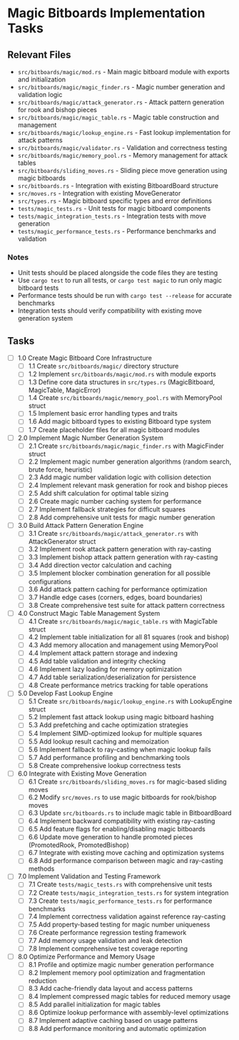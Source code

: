 # Magic Bitboards Implementation Tasks

## Relevant Files

- `src/bitboards/magic/mod.rs` - Main magic bitboard module with exports and initialization
- `src/bitboards/magic/magic_finder.rs` - Magic number generation and validation logic
- `src/bitboards/magic/attack_generator.rs` - Attack pattern generation for rook and bishop pieces
- `src/bitboards/magic/magic_table.rs` - Magic table construction and management
- `src/bitboards/magic/lookup_engine.rs` - Fast lookup implementation for attack patterns
- `src/bitboards/magic/validator.rs` - Validation and correctness testing
- `src/bitboards/magic/memory_pool.rs` - Memory management for attack tables
- `src/bitboards/sliding_moves.rs` - Sliding piece move generation using magic bitboards
- `src/bitboards.rs` - Integration with existing BitboardBoard structure
- `src/moves.rs` - Integration with existing MoveGenerator
- `src/types.rs` - Magic bitboard specific types and error definitions
- `tests/magic_tests.rs` - Unit tests for magic bitboard components
- `tests/magic_integration_tests.rs` - Integration tests with move generation
- `tests/magic_performance_tests.rs` - Performance benchmarks and validation

### Notes

- Unit tests should be placed alongside the code files they are testing
- Use `cargo test` to run all tests, or `cargo test magic` to run only magic bitboard tests
- Performance tests should be run with `cargo test --release` for accurate benchmarks
- Integration tests should verify compatibility with existing move generation system

## Tasks

- [ ] 1.0 Create Magic Bitboard Core Infrastructure
  - [ ] 1.1 Create `src/bitboards/magic/` directory structure
  - [ ] 1.2 Implement `src/bitboards/magic/mod.rs` with module exports
  - [ ] 1.3 Define core data structures in `src/types.rs` (MagicBitboard, MagicTable, MagicError)
  - [ ] 1.4 Create `src/bitboards/magic/memory_pool.rs` with MemoryPool struct
  - [ ] 1.5 Implement basic error handling types and traits
  - [ ] 1.6 Add magic bitboard types to existing Bitboard type system
  - [ ] 1.7 Create placeholder files for all magic bitboard modules

- [ ] 2.0 Implement Magic Number Generation System
  - [ ] 2.1 Create `src/bitboards/magic/magic_finder.rs` with MagicFinder struct
  - [ ] 2.2 Implement magic number generation algorithms (random search, brute force, heuristic)
  - [ ] 2.3 Add magic number validation logic with collision detection
  - [ ] 2.4 Implement relevant mask generation for rook and bishop pieces
  - [ ] 2.5 Add shift calculation for optimal table sizing
  - [ ] 2.6 Create magic number caching system for performance
  - [ ] 2.7 Implement fallback strategies for difficult squares
  - [ ] 2.8 Add comprehensive unit tests for magic number generation

- [ ] 3.0 Build Attack Pattern Generation Engine
  - [ ] 3.1 Create `src/bitboards/magic/attack_generator.rs` with AttackGenerator struct
  - [ ] 3.2 Implement rook attack pattern generation with ray-casting
  - [ ] 3.3 Implement bishop attack pattern generation with ray-casting
  - [ ] 3.4 Add direction vector calculation and caching
  - [ ] 3.5 Implement blocker combination generation for all possible configurations
  - [ ] 3.6 Add attack pattern caching for performance optimization
  - [ ] 3.7 Handle edge cases (corners, edges, board boundaries)
  - [ ] 3.8 Create comprehensive test suite for attack pattern correctness

- [ ] 4.0 Construct Magic Table Management System
  - [ ] 4.1 Create `src/bitboards/magic/magic_table.rs` with MagicTable struct
  - [ ] 4.2 Implement table initialization for all 81 squares (rook and bishop)
  - [ ] 4.3 Add memory allocation and management using MemoryPool
  - [ ] 4.4 Implement attack pattern storage and indexing
  - [ ] 4.5 Add table validation and integrity checking
  - [ ] 4.6 Implement lazy loading for memory optimization
  - [ ] 4.7 Add table serialization/deserialization for persistence
  - [ ] 4.8 Create performance metrics tracking for table operations

- [ ] 5.0 Develop Fast Lookup Engine
  - [ ] 5.1 Create `src/bitboards/magic/lookup_engine.rs` with LookupEngine struct
  - [ ] 5.2 Implement fast attack lookup using magic bitboard hashing
  - [ ] 5.3 Add prefetching and cache optimization strategies
  - [ ] 5.4 Implement SIMD-optimized lookup for multiple squares
  - [ ] 5.5 Add lookup result caching and memoization
  - [ ] 5.6 Implement fallback to ray-casting when magic lookup fails
  - [ ] 5.7 Add performance profiling and benchmarking tools
  - [ ] 5.8 Create comprehensive lookup correctness tests

- [ ] 6.0 Integrate with Existing Move Generation
  - [ ] 6.1 Create `src/bitboards/sliding_moves.rs` for magic-based sliding moves
  - [ ] 6.2 Modify `src/moves.rs` to use magic bitboards for rook/bishop moves
  - [ ] 6.3 Update `src/bitboards.rs` to include magic table in BitboardBoard
  - [ ] 6.4 Implement backward compatibility with existing ray-casting
  - [ ] 6.5 Add feature flags for enabling/disabling magic bitboards
  - [ ] 6.6 Update move generation to handle promoted pieces (PromotedRook, PromotedBishop)
  - [ ] 6.7 Integrate with existing move caching and optimization systems
  - [ ] 6.8 Add performance comparison between magic and ray-casting methods

- [ ] 7.0 Implement Validation and Testing Framework
  - [ ] 7.1 Create `tests/magic_tests.rs` with comprehensive unit tests
  - [ ] 7.2 Create `tests/magic_integration_tests.rs` for system integration
  - [ ] 7.3 Create `tests/magic_performance_tests.rs` for performance benchmarks
  - [ ] 7.4 Implement correctness validation against reference ray-casting
  - [ ] 7.5 Add property-based testing for magic number uniqueness
  - [ ] 7.6 Create performance regression testing framework
  - [ ] 7.7 Add memory usage validation and leak detection
  - [ ] 7.8 Implement comprehensive test coverage reporting

- [ ] 8.0 Optimize Performance and Memory Usage
  - [ ] 8.1 Profile and optimize magic number generation performance
  - [ ] 8.2 Implement memory pool optimization and fragmentation reduction
  - [ ] 8.3 Add cache-friendly data layout and access patterns
  - [ ] 8.4 Implement compressed magic tables for reduced memory usage
  - [ ] 8.5 Add parallel initialization for magic tables
  - [ ] 8.6 Optimize lookup performance with assembly-level optimizations
  - [ ] 8.7 Implement adaptive caching based on usage patterns
  - [ ] 8.8 Add performance monitoring and automatic optimization
